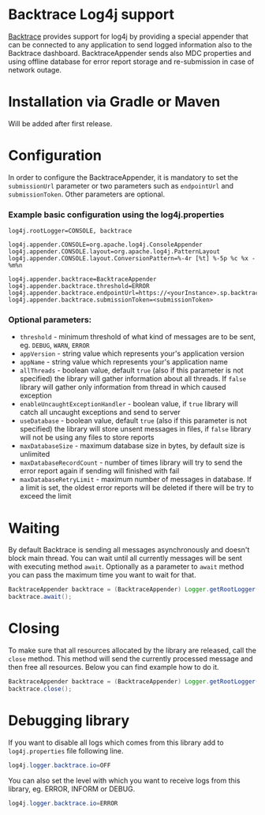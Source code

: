 # Backtrace Log4j support
[Backtrace](http://backtrace.io/) provides support for log4j by providing a special appender that can be connected to any application to send logged information also to the Backtrace dashboard. BacktraceAppender sends also MDC properties and using offline database for error report storage and re-submission in case of network outage. 

# Installation via Gradle or Maven<a name="installation"></a>
Will be added after first release.

<!--
* Gradle
```
dependencies {
    implementation 'com.github.backtrace-labs.backtrace-log4j:backtrace-log4j:1.0.0'
}
```

* Maven
```
<dependency>
  <groupId>com.github.backtrace-labs.backtrace-log4j</groupId>
  <artifactId>backtrace-log4j</artifactId>
  <version>1.0.0</version>
</dependency>
```
-->

# Configuration

In order to configure the BacktraceAppender, it is mandatory to set the `submissionUrl` parameter or two parameters such as `endpointUrl` and `submissionToken`. Other parameters are optional.

### Example basic configuration using the log4j.properties
```
log4j.rootLogger=CONSOLE, backtrace

log4j.appender.CONSOLE=org.apache.log4j.ConsoleAppender
log4j.appender.CONSOLE.layout=org.apache.log4j.PatternLayout
log4j.appender.CONSOLE.layout.ConversionPattern=%-4r [%t] %-5p %c %x - %m%n

log4j.appender.backtrace=BacktraceAppender
log4j.appender.backtrace.threshold=ERROR
log4j.appender.backtrace.endpointUrl=https://<yourInstance>.sp.backtrace.io:6098/
log4j.appender.backtrace.submissionToken=<submissionToken>
```

### Optional parameters:
- `threshold` - minimum threshold of what kind of messages are to be sent, eg. `DEBUG`, `WARN`, `ERROR`
- `appVersion` - string value which represents your's application version
- `appName` - string value which represents your's application name
- `allThreads` - boolean value, default `true` (also if this parameter is not specified) the library will gather information about all threads. If `false` library will gather only information from thread in which caused exception
- `enableUncaughtExceptionHandler` - boolean value, if `true` library will catch all uncaught exceptions and send to server
- `useDatabase` - boolean value, default `true` (also if this parameter is not specified) the library will store unsent messages in files, if `false` library will not be using any files to store reports
- `maxDatabaseSize` - maximum database size in bytes, by default size is unlimited
- `maxDatabaseRecordCount` - number of times library will try to send the error report again if sending will finished with fail
- `maxDatabaseRetryLimit` - maximum number of messages in database. If a limit is set, the oldest error reports will be deleted if there will be try to exceed the limit


# Waiting 
By default Backtrace is sending all messages asynchronously and doesn't block main thread. You can wait until all currently messages will be sent with executing method `await`. Optionally as a parameter to `await` method you can pass the maximum time you want to wait for that.

```java
BacktraceAppender backtrace = (BacktraceAppender) Logger.getRootLogger().getAppender("backtrace");
backtrace.await();
```

# Closing 
To make sure that all resources allocated by the library are released, call the `close` method. This method will send the currently processed message and then free all resources. Below you can find example how to do it.

```java
BacktraceAppender backtrace = (BacktraceAppender) Logger.getRootLogger().getAppender("backtrace");
backtrace.close();
```

# Debugging library
If you want to disable all logs which comes from this library add to `log4j.properties` file following line.
```java
log4j.logger.backtrace.io=OFF
```

You can also set the level with which you want to receive logs from this library, eg. ERROR, INFORM or DEBUG.
```java
log4j.logger.backtrace.io=ERROR
```